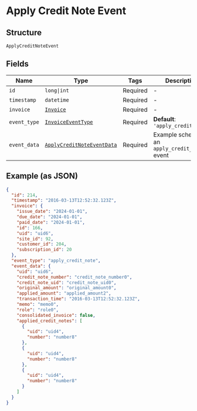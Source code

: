 
# Apply Credit Note Event

## Structure

`ApplyCreditNoteEvent`

## Fields

| Name | Type | Tags | Description |
|  --- | --- | --- | --- |
| `id` | `long\|int` | Required | - |
| `timestamp` | `datetime` | Required | - |
| `invoice` | [`Invoice`](../../doc/models/invoice.md) | Required | - |
| `event_type` | [`InvoiceEventType`](../../doc/models/invoice-event-type.md) | Required | **Default**: `'apply_credit_note'` |
| `event_data` | [`ApplyCreditNoteEventData`](../../doc/models/apply-credit-note-event-data.md) | Required | Example schema for an `apply_credit_note` event |

## Example (as JSON)

```json
{
  "id": 214,
  "timestamp": "2016-03-13T12:52:32.123Z",
  "invoice": {
    "issue_date": "2024-01-01",
    "due_date": "2024-01-01",
    "paid_date": "2024-01-01",
    "id": 166,
    "uid": "uid6",
    "site_id": 92,
    "customer_id": 204,
    "subscription_id": 20
  },
  "event_type": "apply_credit_note",
  "event_data": {
    "uid": "uid6",
    "credit_note_number": "credit_note_number0",
    "credit_note_uid": "credit_note_uid0",
    "original_amount": "original_amount0",
    "applied_amount": "applied_amount2",
    "transaction_time": "2016-03-13T12:52:32.123Z",
    "memo": "memo0",
    "role": "role0",
    "consolidated_invoice": false,
    "applied_credit_notes": [
      {
        "uid": "uid4",
        "number": "number8"
      },
      {
        "uid": "uid4",
        "number": "number8"
      },
      {
        "uid": "uid4",
        "number": "number8"
      }
    ]
  }
}
```

